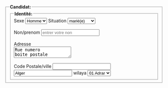 <!DOCTYPE html>
<html lang="fr">
<head>
	<meta charset="utf-8">
	<title>ex03</title>
	<meta name="keywords" content="web, html">
</head>
<body>
	<form method="GET" action="script.php">
		<fieldset>
			<legend><b>Candidat:</b></legend>
			<fieldset>
			<legend><b>Identité:</b></legend>
			<label>Sexe</label>
			<select name="SITUATION">
				<option value="f">Femme</option>
				<option value="h" selected>Homme</option>
			</select>
			<label>Situation</label>
			<select name="etat">
				<option value="m">marié(e)</option>
				<option value="c">célébataire</option>
			</select><br><br>
			<label>Non/prenom</label>
			<input type="text" placeholder="entrer votre non"><br><br>
			<label>Adresse</label><br>
			<textarea>Rue numero &#10boite postale
			</textarea><br><br>
			<label>Code Postale/ville</label>
			<input type="text" maxlength="5">
			<input type="text" value="Alger">
			<label>wilaya</label>
			<select name="wilaya">
				<option value="01">01 Adrar</option>
				
				<option value="16"selected>16 Alger</option>
			</select>
			</fieldset>
			<fieldset>
				<legend><b>Connaissance en informatique</b></legend>
				<label>Plateforme(s):</label>
				<input type="checkbox" checked>windows
				<input type="checkbox" >Mac
				<input type="checkbox" >LINUX
				
			</fieldset>
			<label>Envoyer votre cv detaillé</label>
			<input type="file" accept=".pdf,.docx">(pdf ou docx)
			</fieldset>
			<input type="submit" value="valider" >
			<input type="reset" value="effacer" >
	</form>
</body>
</html>
